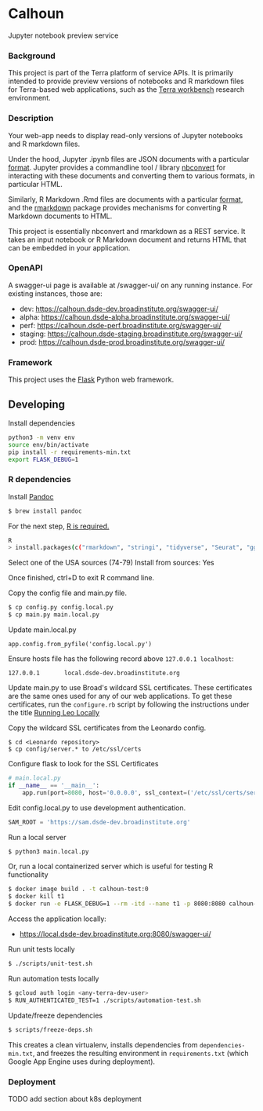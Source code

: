 # Calhoun
Jupyter notebook preview service

### Background
This project is part of the Terra platform of service APIs. It is primarily intended to provide preview versions of notebooks and R markdown files for Terra-based web applications, such as the [Terra workbench](https://www.terra.bio) research environment.

### Description
Your web-app needs to display read-only versions of Jupyter notebooks and R markdown files.

Under the hood, Jupyter .ipynb files are JSON documents with a particular [format](https://nbformat.readthedocs.io). Jupyter provides a commandline tool / library [nbconvert](https://nbconvert.readthedocs.io) for interacting with these documents and converting them to various formats, in particular HTML.

Similarly, R Markdown .Rmd files are documents with a particular [format](https://bookdown.org/yihui/rmarkdown/markdown-document.html), and the [rmarkdown](https://cran.r-project.org/web/packages/rmarkdown/index.html) package provides mechanisms for converting R Markdown documents to HTML.

This project is essentially nbconvert and rmarkdown as a REST service. It takes an input notebook or R Markdown document and returns HTML that can be embedded in your application.

### OpenAPI

A swagger-ui page is available at /swagger-ui/ on any running instance. For existing instances, those are:

* dev: https://calhoun.dsde-dev.broadinstitute.org/swagger-ui/
* alpha: https://calhoun.dsde-alpha.broadinstitute.org/swagger-ui/
* perf: https://calhoun.dsde-perf.broadinstitute.org/swagger-ui/
* staging: https://calhoun.dsde-staging.broadinstitute.org/swagger-ui/
* prod: https://calhoun.dsde-prod.broadinstitute.org/swagger-ui/

### Framework
This project uses the [Flask](https://flask.palletsprojects.com/en/1.1.x/) Python web framework.

## Developing
Install dependencies

```sh
python3 -m venv env
source env/bin/activate
pip install -r requirements-min.txt
export FLASK_DEBUG=1
```

### R dependencies

Install [Pandoc](https://pandoc.org/installing.html)
```sh
$ brew install pandoc
```

For the next step, [R is required.](https://cran.r-project.org/bin/macosx/)

```sh
R
> install.packages(c("rmarkdown", "stringi", "tidyverse", "Seurat", "ggforce"))
```

Select one of the USA sources (74-79)
Install from sources: Yes

Once finished, ctrl+D to exit R command line.

Copy the config file and main.py file.
```sh
$ cp config.py config.local.py
$ cp main.py main.local.py
```

Update main.local.py
```
app.config.from_pyfile('config.local.py')
```

Ensure hosts file has the following record above `127.0.0.1 localhost`:
```
127.0.0.1       local.dsde-dev.broadinstitute.org
```

Update main.py to use Broad's wildcard SSL certificates.
These certificates are the same ones used for any of our web applications.
To get these certificates, run the `configure.rb` script by following the instructions under the title [Running Leo Locally](https://broadworkbench.atlassian.net/wiki/spaces/IA/pages/104399223/Callisto+Developer+Handbook#CallistoDeveloperHandbook-RunningLeoLocally)

Copy the wildcard SSL certificates from the Leonardo config.
```
$ cd <Leonardo repository> 
$ cp config/server.* to /etc/ssl/certs
```

Configure flask to look for the SSL Certificates

```py
# main.local.py
if __name__ == '__main__':
    app.run(port=8080, host='0.0.0.0', ssl_context=('/etc/ssl/certs/server.crt', '/etc/ssl/certs/server.key'))
```

Edit config.local.py to use development authentication.
``` py
SAM_ROOT = 'https://sam.dsde-dev.broadinstitute.org'
```

Run a local server
```sh
$ python3 main.local.py
```

Or, run a local containerized server which is useful for testing R functionality
```sh
$ docker image build . -t calhoun-test:0
$ docker kill t1
$ docker run -e FLASK_DEBUG=1 --rm -itd --name t1 -p 8080:8080 calhoun-test:0
```

Access the application locally:
* https://local.dsde-dev.broadinstitute.org:8080/swagger-ui/

Run unit tests locally
```sh
$ ./scripts/unit-test.sh
```

Run automation tests locally
```sh
$ gcloud auth login <any-terra-dev-user>
$ RUN_AUTHENTICATED_TEST=1 ./scripts/automation-test.sh
```

Update/freeze dependencies
```sh
$ scripts/freeze-deps.sh
```
This creates a clean virtualenv, installs dependencies from `dependencies-min.txt`, and freezes the resulting environment in `requirements.txt` (which Google App Engine uses during deployment).

### Deployment

TODO add section about k8s deployment
